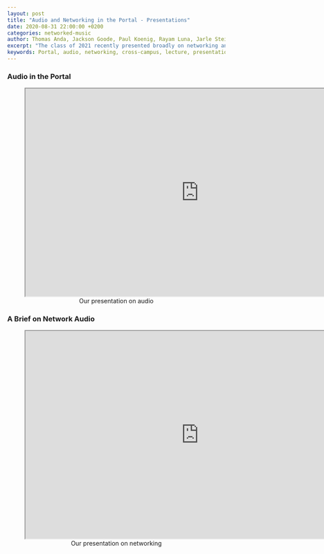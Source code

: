 ```yaml
---
layout: post
title: "Audio and Networking in the Portal - Presentations"
date: 2020-08-31 22:00:00 +0200
categories: networked-music
author: Thomas Anda, Jackson Goode, Paul Koenig, Rayam Luna, Jarle Steinhovden, Aleksander Tidemann, Gaute Wardenær, Ulrik Halmøy, Tom Ignatius, Thibault Jaccard, Simon Sandvik
excerpt: "The class of 2021 recently presented broadly on networking and audio within the context of the Portal. Presentations are included in this blog post as pdfs."
keywords: Portal, audio, networking, cross-campus, lecture, presentation
---
```


### Audio in the Portal

<figure align="middle">
    <iframe src="https://www.uio.no/english/studies/programmes/SMC-master/blog/assets/document/2020_08_31_jacksong_audio_presentation.pdf" width="800px" height="480px" allowfullscreen></iframe>
    <figcaption>Our presentation on audio</figcaption>
</figure>

### A Brief on Network Audio

<figure align="middle">
    <iframe src="https://www.uio.no/english/studies/programmes/SMC-master/blog/assets/document/2020_09_01_ulrikah_network_presentation.pdf" width="800px" height="480px" allowfullscreen></iframe>
    <figcaption>Our presentation on networking</figcaption>
</figure>
